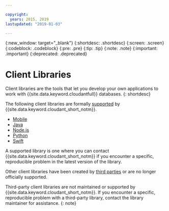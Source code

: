 ```yaml
---

copyright:
  years: 2015, 2019
lastupdated: "2019-01-03"

---
```


{:new_window: target="_blank"}
{:shortdesc: .shortdesc}
{:screen: .screen}
{:codeblock: .codeblock}
{:pre: .pre}
{:tip: .tip}
{:note: .note}
{:important: .important}
{:deprecated: .deprecated}

<!-- Acrolinx: 2017-05-10 -->

# Client Libraries

Client libraries are the tools that let you develop your own applications
to work with {{site.data.keyword.cloudantfull}} databases.
{: shortdesc}

The following client libraries are formally [supported](supported.html) by {{site.data.keyword.cloudant_short_notm}}.

-	[Mobile](supported.html#mobile)
-	[Java](supported.html#java)
-	[Node.js](supported.html#node-js)
-	[Python](supported.html#python)
-	[Swift](supported.html#swift)

A supported library is one where you can contact {{site.data.keyword.cloudant_short_notm}} if you encounter a specific,
reproducible problem in the latest version of the library.

Other client libraries have been created by
[third parties](thirdparty.html#third-party-client-libraries) or are no longer officially supported.

Third-party client libraries are not maintained or supported by {{site.data.keyword.cloudant_short_notm}}. If you encounter a specific, reproducible problem with a third-party library, contact the library maintainer for assistance.
{: note}
